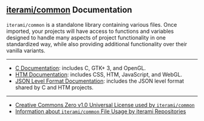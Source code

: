 [iterami/common](https://github.com/iterami/common) Documentation
-----------------------------------------------------------------

`iterami/common` is a standalone library containing various files. Once imported, your projects will have access to functions and variables designed to handle many aspects of project functionality in one standardized way, while also providing additional functionality over their vanilla variants.

---

* [C Documentation](https://github.com/iterami/Documentation.htm/blob/gh-pages/common/guides/c.md): includes C, GTK+ 3, and OpenGL.
* [HTM Documentation](https://github.com/iterami/Documentation.htm/blob/gh-pages/common/guides/htm.md): includes CSS, HTM, JavaScript, and WebGL.
* [JSON Level Format Documentation](https://github.com/iterami/Documentation.htm/blob/gh-pages/common/guides/json.md): includes the JSON level format shared by C and HTM projects.

---

* [Creative Commons Zero v1.0 Universal License used by `iterami/common`](https://github.com/iterami/common/blob/gh-pages/LICENSE.md)
* [Information about `iterami/common` File Usage by iterami Repositories](https://github.com/iterami/Documentation.htm/blob/gh-pages/repositories/common.md)
